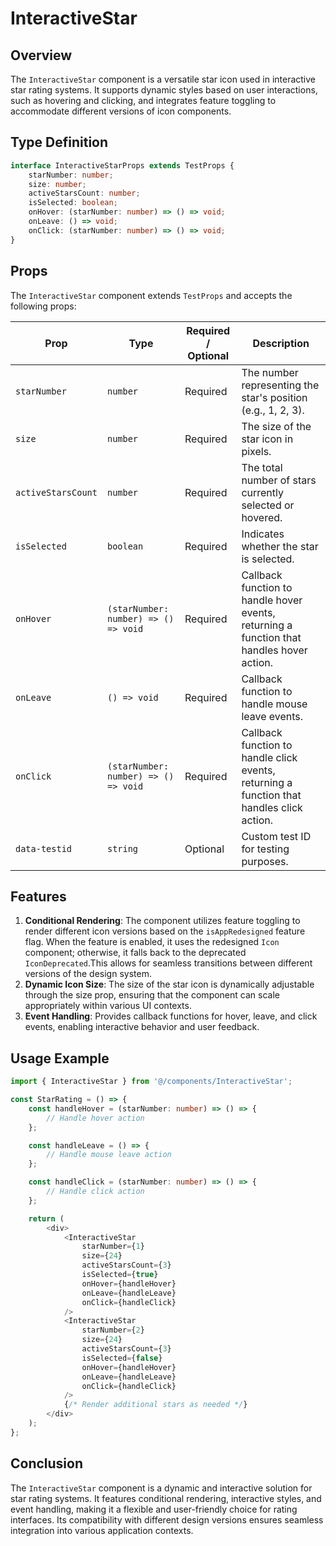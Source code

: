 # InteractiveStar
## Overview
The `InteractiveStar` component is a versatile star icon used in interactive star rating systems. It supports dynamic styles based on user interactions, such as hovering and clicking, and integrates feature toggling to accommodate different versions of icon components.

## Type Definition
```typescript
interface InteractiveStarProps extends TestProps {
    starNumber: number;
    size: number;
    activeStarsCount: number;
    isSelected: boolean;
    onHover: (starNumber: number) => () => void;
    onLeave: () => void;
    onClick: (starNumber: number) => () => void;
}
```
## Props 
The `InteractiveStar` component extends `TestProps` and accepts the following props:

| Prop              | Type                                | Required / Optional | Description                                        |
|-------------------|-------------------------------------|----------------------|----------------------------------------------------|
| `starNumber`       | `number`                            | Required             | The number representing the star's position (e.g., 1, 2, 3). |
| `size`             | `number`                            | Required             | The size of the star icon in pixels.               |
| `activeStarsCount`| `number`                            | Required             | The total number of stars currently selected or hovered. |
| `isSelected`       | `boolean`                           | Required             | Indicates whether the star is selected.           |
| `onHover`          | `(starNumber: number) => () => void` | Required             | Callback function to handle hover events, returning a function that handles hover action. |
| `onLeave`          | `() => void`                         | Required             | Callback function to handle mouse leave events.    |
| `onClick`          | `(starNumber: number) => () => void` | Required             | Callback function to handle click events, returning a function that handles click action. |
| `data-testid`      | `string`                            | Optional             | Custom test ID for testing purposes.            |


## Features
1. **Conditional Rendering**: The component utilizes feature toggling to render different icon versions based on the `isAppRedesigned` feature flag. When the feature is enabled, it uses the redesigned `Icon` component; otherwise, it falls back to the deprecated `IconDeprecated`.This allows for seamless transitions between different versions of the design system.
2. **Dynamic Icon Size**: The size of the star icon is dynamically adjustable through the size prop, ensuring that the component can scale appropriately within various UI contexts.
3. **Event Handling**: Provides callback functions for hover, leave, and click events, enabling interactive behavior and user feedback.


## Usage Example 
```typescript jsx
import { InteractiveStar } from '@/components/InteractiveStar';

const StarRating = () => {
    const handleHover = (starNumber: number) => () => {
        // Handle hover action
    };

    const handleLeave = () => {
        // Handle mouse leave action
    };

    const handleClick = (starNumber: number) => () => {
        // Handle click action
    };

    return (
        <div>
            <InteractiveStar
                starNumber={1}
                size={24}
                activeStarsCount={3}
                isSelected={true}
                onHover={handleHover}
                onLeave={handleLeave}
                onClick={handleClick}
            />
            <InteractiveStar
                starNumber={2}
                size={24}
                activeStarsCount={3}
                isSelected={false}
                onHover={handleHover}
                onLeave={handleLeave}
                onClick={handleClick}
            />
            {/* Render additional stars as needed */}
        </div>
    );
};
```
## Conclusion
The `InteractiveStar` component is a dynamic and interactive solution for star rating systems. It features conditional rendering, interactive styles, and event handling, making it a flexible and user-friendly choice for rating interfaces. Its compatibility with different design versions ensures seamless integration into various application contexts.
